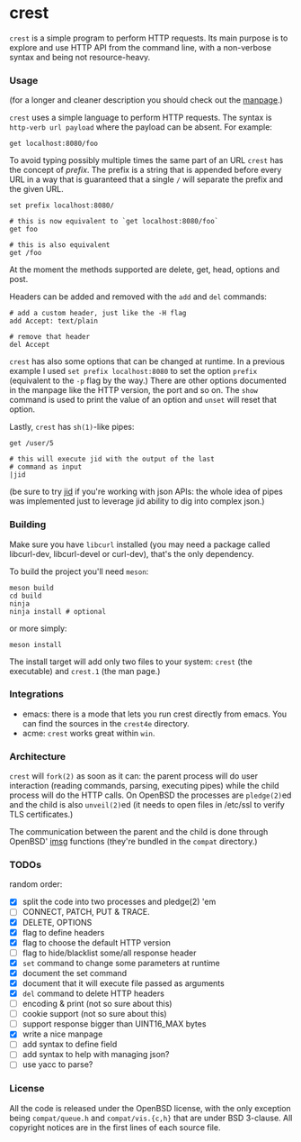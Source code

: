 # crest

`crest` is a simple program to perform HTTP requests.  Its main purpose
is to explore and use HTTP API from the command line, with a non-verbose
syntax and being not resource-heavy.

### Usage

(for a longer and cleaner description you should check out the
[manpage][manpage].)

`crest` uses a simple language to perform HTTP requests.  The syntax is
`http-verb url payload` where the payload can be absent.  For example:

	get localhost:8080/foo

To avoid typing possibly multiple times the same part of an URL `crest`
has the concept of *prefix*.  The prefix is a string that is appended
before every URL in a way that is guaranteed that a single `/` will
separate the prefix and the given URL.

	set prefix localhost:8080/
	
	# this is now equivalent to `get localhost:8080/foo`
	get foo
	
	# this is also equivalent
	get /foo

At the moment the methods supported are delete, get, head, options
and post.

Headers can be added and removed with the `add` and `del` commands:

	# add a custom header, just like the -H flag
	add Accept: text/plain
	
	# remove that header
	del Accept

`crest` has also some options that can be changed at runtime.  In a
previous example I used `set prefix localhost:8080` to set the option
`prefix` (equivalent to the `-p` flag by the way.)  There are other
options documented in the manpage like the HTTP version, the port and
so on.  The `show` command is used to print the value of an option and
`unset` will reset that option.

Lastly, `crest` has `sh(1)`-like pipes:

	get /user/5
	
	# this will execute jid with the output of the last
	# command as input
	|jid

(be sure to try [jid][jid] if you're working with json APIs: the whole
idea of pipes was implemented just to leverage jid ability to dig into
complex json.)

### Building

Make sure you have `libcurl` installed (you may need a package called
libcurl-dev, libcurl-devel or curl-dev), that's the only dependency.

To build the project you'll need `meson`:

	meson build
	cd build
	ninja
	ninja install # optional

or more simply:

	meson install

The install target will add only two files to your system: `crest`
(the executable) and `crest.1` (the man page.)

### Integrations

 - emacs: there is a mode that lets you run crest directly from emacs.
   You can find the sources in the `crest4e` directory.
 - acme: `crest` works great within `win`.

### Architecture

`crest` will `fork(2)` as soon as it can: the parent process will do
user interaction (reading commands, parsing, executing pipes) while the
child process will do the HTTP calls.  On OpenBSD the processes are
`pledge(2)`ed and the child is also `unveil(2)`ed (it needs to open
files in /etc/ssl to verify TLS certificates.)

The communication between the parent and the child is done through
OpenBSD' [imsg][imsg] functions (they're bundled in the `compat`
directory.)

### TODOs

random order:

 - [x] split the code into two processes and pledge(2) 'em
 - [ ] CONNECT, PATCH, PUT & TRACE.
 - [x] DELETE, OPTIONS
 - [x] flag to define headers
 - [x] flag to choose the default HTTP version
 - [ ] flag to hide/blacklist some/all response header
 - [x] `set` command to change some parameters at runtime
 - [x] document the set command
 - [x] document that it will execute file passed as arguments
 - [x] `del` command to delete HTTP headers
 - [ ] encoding & print (not so sure about this)
 - [ ] cookie support (not so sure about this)
 - [ ] support response bigger than UINT16_MAX bytes
 - [x] write a nice manpage
 - [ ] add syntax to define field
 - [ ] add syntax to help with managing json?
 - [ ] use yacc to parse?

### License

All the code is released under the OpenBSD license, with the only
exception being `compat/queue.h` and `compat/vis.{c,h}` that are under
BSD 3-clause.  All copyright notices are in the first lines of each
source file.

[imsg]: http://man.openbsd.org/imsg_init
[jid]: https://github.com/simeji/jid
[manpage]: crest.1.md
